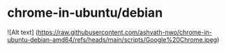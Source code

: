 # chrome-in-ubuntu/debian
![Alt text] (https://raw.githubusercontent.com/ashvath-nwo/chrome-in-ubuntu-debian-amd64/refs/heads/main/scripts/Google%20Chrome.jpeg)
